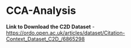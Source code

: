 # CCA-Analysis

**Link to Download the C2D Dataset** - https://ordo.open.ac.uk/articles/dataset/Citation-Context_Dataset_C2D_/6865298
